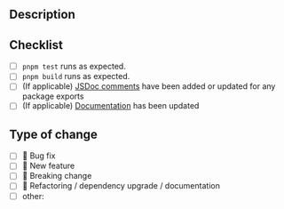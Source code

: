 ## Description

<!--
  Thanks for contributing to Clerk. Make sure to read the contributing guide at https://github.com/clerk/javascript/blob/main/docs/CONTRIBUTING.md before opening a PR!

  **Please create a feature request before starting work on any significant change.**

  Write a brief description of the changes introduced in this PR.
  Include screenshots/videos if they help convey the change.

  Also explain how one can test the change.
-->

<!-- Fixes #(issue number) -->

## Checklist

- [ ] `pnpm test` runs as expected.
- [ ] `pnpm build` runs as expected.
- [ ] (If applicable) [JSDoc comments](https://jsdoc.app/about-getting-started.html) have been added or updated for any package exports
- [ ] (If applicable) [Documentation](https://github.com/clerk/clerk-docs) has been updated

## Type of change

- [ ] 🐛 Bug fix
- [ ] 🌟 New feature
- [ ] 🔨 Breaking change
- [ ] 📖 Refactoring / dependency upgrade / documentation
- [ ] other:
